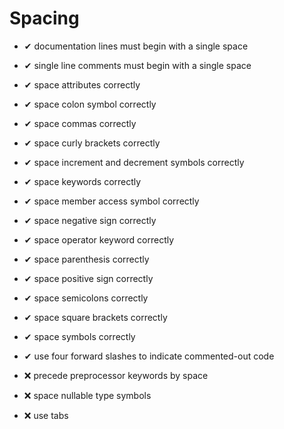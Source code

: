 # Spacing

* ✔ documentation lines must begin with a single space
* ✔ single line comments must begin with a single space
* ✔ space attributes correctly
* ✔ space colon symbol correctly
* ✔ space commas correctly
* ✔ space curly brackets correctly
* ✔ space increment and decrement symbols correctly
* ✔ space keywords correctly
* ✔ space member access symbol correctly
* ✔ space negative sign correctly
* ✔ space operator keyword correctly
* ✔ space parenthesis correctly
* ✔ space positive sign correctly
* ✔ space semicolons correctly
* ✔ space square brackets correctly
* ✔ space symbols correctly
* ✔ use four forward slashes to indicate commented-out code

* ❌ precede preprocessor keywords by space
* ❌ space nullable type symbols
* ❌ use tabs
